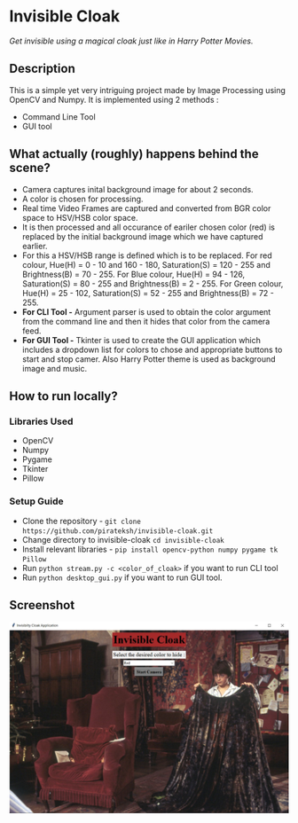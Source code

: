 # Invisible Cloak

_Get invisible using a magical cloak just like in Harry Potter Movies._

## Description

This is a simple yet very intriguing project made by Image Processing using OpenCV and Numpy. It is implemented using 2 methods : 
- Command Line Tool
- GUI tool

## What actually (roughly) happens behind the scene?

* Camera captures inital background image for about 2 seconds.
* A color is chosen for processing.
* Real time Video Frames are captured and converted from BGR color space to HSV/HSB color space.
* It is then processed and all occurance of eariler chosen color (red) is replaced by the initial background image which we have captured earlier.
* For this a HSV/HSB range is defined  which is to be replaced. For red colour, Hue(H) = 0 - 10 and 160 - 180, Saturation(S) = 120 - 255 and Brightness(B) = 70 - 255.
For Blue colour, Hue(H) = 94 - 126, Saturation(S) = 80 - 255 and Brightness(B) = 2 - 255.
For Green colour, Hue(H) = 25 - 102, Saturation(S) = 52 - 255 and Brightness(B) = 72 - 255.
* **For CLI Tool -** Argument parser is used to obtain the color argument from the command line and then it hides that color from the camera feed.
* **For GUI Tool -** Tkinter is used to create the GUI application which includes a dropdown list for colors to chose and appropriate buttons to start and stop camer. Also Harry Potter theme is used as background image and music.

## How to run locally?

### Libraries Used
- OpenCV
- Numpy
- Pygame
- Tkinter
- Pillow

### Setup Guide
* Clone the repository - `git clone https://github.com/pirateksh/invisible-cloak.git`
* Change directory to invisible-cloak `cd invisible-cloak`
* Install relevant libraries - `pip install opencv-python numpy pygame tk Pillow`
* Run `python stream.py -c <color_of_cloak>` if you want to run CLI tool
* Run `python desktop_gui.py` if you want to run GUI tool.

## Screenshot
![Screenshot](gui_app_demo.jpg "Title is optional")
